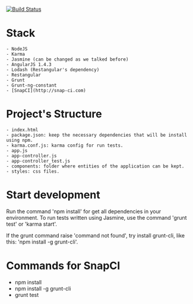 [![Build Status](https://snap-ci.com/NinaDaPraia/simone/branch/master/build_image)](https://snap-ci.com/NinaDaPraia/simone/branch/master)

# Stack
    - NodeJS
    - Karma
    - Jasmine (can be changed as we talked before)
    - AngularJS 1.4.3
    - Lodash (Restangular's dependency)
    - Restangular
    - Grunt
    - Grunt-ng-constant
    - [SnapCI](http://snap-ci.com)

# Project's Structure
    - index.html
    - package.json: keep the necessary dependencies that will be install using npm.
    - karma.conf.js: karma config for run tests.
    - app.js
    - app-controller.js
    - app-controller_test.js
    - components: folder where entities of the application can be kept.
    - styles: css files.
    
# Start development
Run the command 'npm install' for get all dependencies in your environment.
To run tests written using Jasmine, use the command 'grunt test' or 'karma start'.

If the grunt command raise 'command not found', try install grunt-cli, like this: 'npm install -g grunt-cli'.

# Commands for SnapCI
- npm install
- npm install -g grunt-cli
- grunt test


